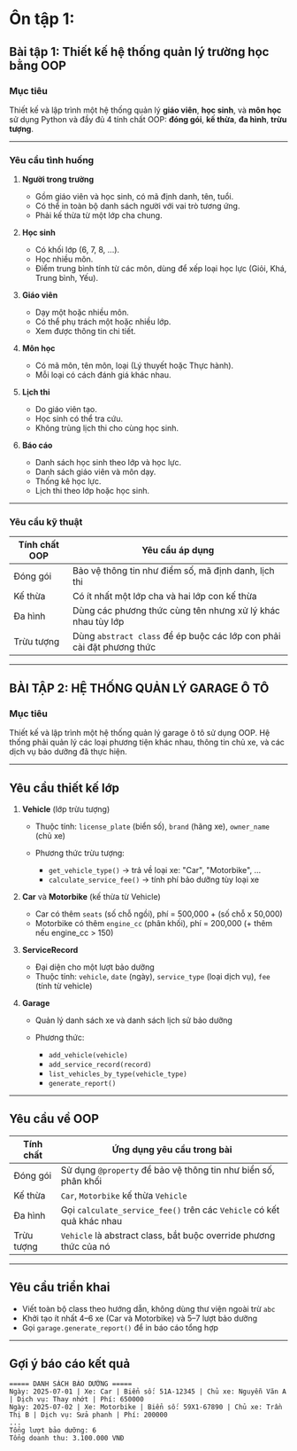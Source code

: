 # Ôn tập 1:

## Bài tập 1: Thiết kế hệ thống quản lý trường học bằng OOP

### Mục tiêu

Thiết kế và lập trình một hệ thống quản lý **giáo viên**, **học sinh**, và **môn học** sử dụng Python và đầy đủ 4 tính chất OOP: **đóng gói**, **kế thừa**, **đa hình**, **trừu tượng**.

---

### Yêu cầu tình huống

1. **Người trong trường**

   * Gồm giáo viên và học sinh, có mã định danh, tên, tuổi.
   * Có thể in toàn bộ danh sách người với vai trò tương ứng.
   * Phải kế thừa từ một lớp cha chung.

2. **Học sinh**

   * Có khối lớp (6, 7, 8, ...).
   * Học nhiều môn.
   * Điểm trung bình tính từ các môn, dùng để xếp loại học lực (Giỏi, Khá, Trung bình, Yếu).

3. **Giáo viên**

   * Dạy một hoặc nhiều môn.
   * Có thể phụ trách một hoặc nhiều lớp.
   * Xem được thông tin chi tiết.

4. **Môn học**

   * Có mã môn, tên môn, loại (Lý thuyết hoặc Thực hành).
   * Mỗi loại có cách đánh giá khác nhau.

5. **Lịch thi**

   * Do giáo viên tạo.
   * Học sinh có thể tra cứu.
   * Không trùng lịch thi cho cùng học sinh.

6. **Báo cáo**

   * Danh sách học sinh theo lớp và học lực.
   * Danh sách giáo viên và môn dạy.
   * Thống kê học lực.
   * Lịch thi theo lớp hoặc học sinh.

---

### Yêu cầu kỹ thuật

| Tính chất OOP | Yêu cầu áp dụng                                                       |
| ------------- | --------------------------------------------------------------------- |
| Đóng gói      | Bảo vệ thông tin như điểm số, mã định danh, lịch thi                  |
| Kế thừa       | Có ít nhất một lớp cha và hai lớp con kế thừa                         |
| Đa hình       | Dùng các phương thức cùng tên nhưng xử lý khác nhau tùy lớp           |
| Trừu tượng    | Dùng `abstract class` để ép buộc các lớp con phải cài đặt phương thức |

---

## BÀI TẬP 2: HỆ THỐNG QUẢN LÝ GARAGE Ô TÔ

### Mục tiêu

Thiết kế và lập trình một hệ thống quản lý garage ô tô sử dụng OOP. Hệ thống phải quản lý các loại phương tiện khác nhau, thông tin chủ xe, và các dịch vụ bảo dưỡng đã thực hiện.

---

## Yêu cầu thiết kế lớp

1. **Vehicle** (lớp trừu tượng)

   * Thuộc tính: `license_plate` (biển số), `brand` (hãng xe), `owner_name` (chủ xe)
   * Phương thức trừu tượng:

     * `get_vehicle_type()` → trả về loại xe: "Car", "Motorbike", …
     * `calculate_service_fee()` → tính phí bảo dưỡng tùy loại xe

2. **Car** và **Motorbike** (kế thừa từ Vehicle)

   * Car có thêm `seats` (số chỗ ngồi), phí = 500,000 + (số chỗ x 50,000)
   * Motorbike có thêm `engine_cc` (phân khối), phí = 200,000 (+ thêm nếu engine\_cc > 150)

3. **ServiceRecord**

   * Đại diện cho một lượt bảo dưỡng
   * Thuộc tính: `vehicle`, `date` (ngày), `service_type` (loại dịch vụ), `fee` (tính từ vehicle)

4. **Garage**

   * Quản lý danh sách xe và danh sách lịch sử bảo dưỡng
   * Phương thức:

     * `add_vehicle(vehicle)`
     * `add_service_record(record)`
     * `list_vehicles_by_type(vehicle_type)`
     * `generate_report()`

---

## Yêu cầu về OOP

| Tính chất  | Ứng dụng yêu cầu trong bài                                            |
| ---------- | --------------------------------------------------------------------- |
| Đóng gói   | Sử dụng `@property` để bảo vệ thông tin như biển số, phân khối        |
| Kế thừa    | `Car`, `Motorbike` kế thừa `Vehicle`                                  |
| Đa hình    | Gọi `calculate_service_fee()` trên các `Vehicle` có kết quả khác nhau |
| Trừu tượng | `Vehicle` là abstract class, bắt buộc override phương thức của nó     |

---

## Yêu cầu triển khai

* Viết toàn bộ class theo hướng dẫn, không dùng thư viện ngoài trừ `abc`
* Khởi tạo ít nhất 4–6 xe (Car và Motorbike) và 5–7 lượt bảo dưỡng
* Gọi `garage.generate_report()` để in báo cáo tổng hợp

---

## Gợi ý báo cáo kết quả

```
===== DANH SÁCH BẢO DƯỠNG =====
Ngày: 2025-07-01 | Xe: Car | Biển số: 51A-12345 | Chủ xe: Nguyễn Văn A | Dịch vụ: Thay nhớt | Phí: 650000
Ngày: 2025-07-02 | Xe: Motorbike | Biển số: 59X1-67890 | Chủ xe: Trần Thị B | Dịch vụ: Sửa phanh | Phí: 200000
...
Tổng lượt bảo dưỡng: 6
Tổng doanh thu: 3.100.000 VNĐ
```

